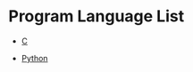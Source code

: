 # Program Language List
- [C](https://github.com/ondacloud/Program_Language/tree/main/c)
<!-- - [Java](https://github.com/ondacloud/Program_Language/tree/main/java) -->
- [Python](https://github.com/ondacloud/Program_Language/tree/main/python)